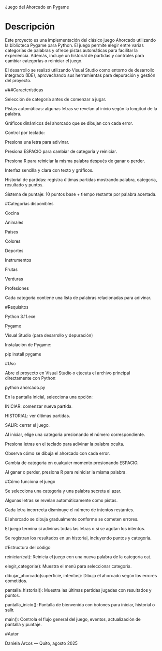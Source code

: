 Juego del Ahorcado en Pygame
# Descripción

Este proyecto es una implementación del clásico juego Ahorcado utilizando la biblioteca Pygame para Python.
El juego permite elegir entre varias categorías de palabras y ofrece pistas automáticas para facilitar la experiencia. Además, incluye un historial de partidas y controles para cambiar categorías o reiniciar el juego.

El desarrollo se realizó utilizando Visual Studio como entorno de desarrollo integrado (IDE), aprovechando sus herramientas para depuración y gestión del proyecto.

###Características

Selección de categoría antes de comenzar a jugar.

Pistas automáticas: algunas letras se revelan al inicio según la longitud de la palabra.

Gráficos dinámicos del ahorcado que se dibujan con cada error.

Control por teclado:

Presiona una letra para adivinar.

Presiona ESPACIO para cambiar de categoría y reiniciar.

Presiona R para reiniciar la misma palabra después de ganar o perder.

Interfaz sencilla y clara con texto y gráficos.

Historial de partidas: registra últimas partidas mostrando palabra, categoría, resultado y puntos.

Sistema de puntaje: 10 puntos base + tiempo restante por palabra acertada.

#Categorías disponibles

Cocina

Animales

Países

Colores

Deportes

Instrumentos

Frutas

Verduras

Profesiones

Cada categoría contiene una lista de palabras relacionadas para adivinar.

#Requisitos

Python 3.11.exe

Pygame

Visual Studio (para desarrollo y depuración)

Instalación de Pygame:

pip install pygame

#Uso

Abre el proyecto en Visual Studio o ejecuta el archivo principal directamente con Python:

python ahorcado.py


En la pantalla inicial, selecciona una opción:

INICIAR: comenzar nueva partida.

HISTORIAL: ver últimas partidas.

SALIR: cerrar el juego.

Al iniciar, elige una categoría presionando el número correspondiente.

Presiona letras en el teclado para adivinar la palabra oculta.

Observa cómo se dibuja el ahorcado con cada error.

Cambia de categoría en cualquier momento presionando ESPACIO.

Al ganar o perder, presiona R para reiniciar la misma palabra.

#Cómo funciona el juego

Se selecciona una categoría y una palabra secreta al azar.

Algunas letras se revelan automáticamente como pistas.

Cada letra incorrecta disminuye el número de intentos restantes.

El ahorcado se dibuja gradualmente conforme se cometen errores.

El juego termina si adivinas todas las letras o si se agotan los intentos.

Se registran los resultados en un historial, incluyendo puntos y categoría.

#Estructura del código

reiniciar(cat): Reinicia el juego con una nueva palabra de la categoría cat.

elegir_categoria(): Muestra el menú para seleccionar categoría.

dibujar_ahorcado(superficie, intentos): Dibuja el ahorcado según los errores cometidos.

pantalla_historial(): Muestra las últimas partidas jugadas con resultados y puntos.

pantalla_inicio(): Pantalla de bienvenida con botones para iniciar, historial o salir.

main(): Controla el flujo general del juego, eventos, actualización de pantalla y puntaje.

#Autor

Daniela Arcos — Quito, agosto 2025
